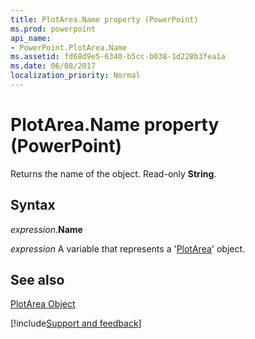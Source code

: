 ```yaml
---
title: PlotArea.Name property (PowerPoint)
ms.prod: powerpoint
api_name:
- PowerPoint.PlotArea.Name
ms.assetid: fd68d9e5-6340-b5cc-b038-1d228b3fea1a
ms.date: 06/08/2017
localization_priority: Normal
---
```



# PlotArea.Name property (PowerPoint)

Returns the name of the object. Read-only  **String**.


## Syntax

_expression_.**Name**

_expression_ A variable that represents a '[PlotArea](PowerPoint.PlotArea.md)' object.


## See also


[PlotArea Object](PowerPoint.PlotArea.md)

[!include[Support and feedback](~/includes/feedback-boilerplate.md)]